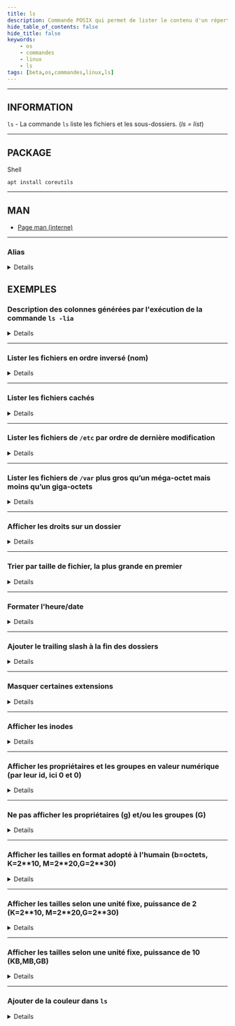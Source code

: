 ```yaml
---
title: ls
description: Commande POSIX qui permet de lister le contenu d'un répertoire.
hide_table_of_contents: false
hide_title: false
keywords:
    - os
    - commandes
    - linux
    - ls
tags: [beta,os,commandes,linux,ls]
---
```


----

## INFORMATION

`ls` - La commande `ls` liste les fichiers et les sous-dossiers. (_ls = list_)

----

## PACKAGE

<span class="code_language">Shell</span>

```shell
apt install coreutils
```

----

## MAN

- [Page man (interne)](man/cmd_ls_man)

----

### Alias

<details>

Des alias sont fréquemment positionnés au sein des distributions courantes dans le fichier `~/.bashrc`.
C’est le cas de l’alias `ll` :

<span class="code_language">Shell</span>

```shell
alias ll='ls -l --color=auto'
```

ou taper la commande :

<span class="code_language">Shell</span>

```shell
alias="ls -l"
```

En tapant la commande `ls`, l'affichage renverra comme si l'on avait taper la commande `ls -l`.

Pour supprimer un alias ajouter, il suffit de taper :

<span class="code_language">Shell</span>

```shell
unalias ls
```

</details>

## EXEMPLES

### Description des colonnes générées par l'exécution de la commande `ls -lia`

<details>

<span class="code_language">Shell</span>

```shell
ls -lia /home
```

<span class="code_language">Sortie</span>

```text
78489 drwx------ 4 rockstar rockstar 4096 25 oct. 08:10 rockstar
```


|Valeur|Information|
|:-----|:----------|
|`78489`|Numéro d’inode.|
|`drwx------`|Type de fichier (`d`) et droits (`rwx------`).|
|`4`|Nombre de sous-répertoires (`.` et `..` inclus). Pour un fichier, il représente le nombre de liens physiques et 1 représente lui-même.|
|`rockstar`|Propriété d'utilisateur.|
|`rockstar`|Appartenance de groupe.|
|`4096`|Pour les fichiers, il affiche la taille du fichier. Pour les répertoires, il montre la valeur fixe de 4096 octets occupée par le nom du fichier. Pour calculer la taille totale d'un répertoire, utilisez `du -sh rockstar/`|
|`25 oct. 08:10`|Date de dernière modification.|
|`rockstar`|Nom du fichier (ou du répertoire).|

</details>

----

### Lister les fichiers en ordre inversé (nom)

<details>

<span class="code_language">Shell</span>

```shell
ls -r
```

</details>

----

### Lister les fichiers cachés

<details>

<span class="code_language">Shell</span>

```shell
ls -a
```

</details>

----

### Lister les fichiers de `/etc` par ordre de dernière modification

<details>

<span class="code_language">Shell</span>

```shell
ls -ltr /etc
```

<span class="code_language">Sortie</span> 

```text
total 1332
-rw-r--r--.  1 root root    662 29 may   2021 logrotate.conf
-rw-r--r--.  1 root root    272 17 may.   2021 mailcap
-rw-------.  1 root root    122 12 may.  2021 securetty
...
-rw-r--r--.  2 root root     85 18 may.  17:04 resolv.conf
-rw-r--r--.  1 root root     44 18 may.  17:04 adjtime
-rw-r--r--.  1 root root    283 18 may.  17:05 mtab
```

</details>

----

### Lister les fichiers de `/var` plus gros qu’un méga-octet mais moins qu’un giga-octets

<details>

L'exemple ici utilise des commandes avancées `grep` avec des expressions régulières.

<span class="code_language">Shell</span>

```shell
ls -lhR /var/ | grep ^\- | grep -E "[1-9]*\.[0-9]*M"
```

<span class="code_language">Sortie</span>

```text
...
-rw-r--r--. 1 apache apache 1.2M 10 may.  13:02 XB RiyazBdIt.ttf
-rw-r--r--. 1 apache apache 1.2M 10 may.  1 apache apache 1,2M 10 may. 1 apache apache 1.1M 10 may.  1 apache apache 1.2M 10 may.
```

</details>

----

### Afficher les droits sur un dossier

<details>

Pour connaître les droits sur un dossier, dans notre exemple `/etc`, la commande suivante ne conviendrait pas :

<span class="code_language">Shell</span>

```shell
ls -l /etc
```

<span class="code_language">Sortie</span>

```text
total 1332
-rw-r--r--.  1 root root     44 18 nov.  17:04 adjtime
-rw-r--r--.  1 root root   1512 12 janv.  2010 aliases
-rw-r--r--.  1 root root  12288 17 nov.  17:41 aliases.db
drwxr-xr-x.  2 root root   4096 17 nov.  17:48 alternatives
...
```

La commande ci-dessus affichera par défaut le contenu du dossier. Pour le dossier lui-même, vous pouvez utiliser l'option `-d`.

<span class="code_language">Shell</span>

```shell
ls -ld /etc
```

<span class="code_language">Sortie</span>

```text
drwxr-xr-x. 69 root root 4096 18 nov.  17:05 /etc
```

</details>

----

### Trier par taille de fichier, la plus grande en premier

<details>

<span class="code_language">Shell</span>

```shell
ls -lhS
```

</details>

----

### Formater l'heure/date

<details>

<span class="code_language">Shell</span>

```shell
ls -l --time-style="+%Y-%m-%d %m-%d %H:%M" /
```

<span class="code_language">Sortie</span>

```text
total 12378
dr-xr-xr-x. 2 root root 4096 2014-11-23 11-23 03:13 bin
dr-xr-xr-x. 5 root root 1024 2014-11-23 11-23 05:29 boot
```

</details>

---

### Ajouter le trailing slash à la fin des dossiers

<details>

Par défaut, la commande `ls` n’affiche pas le dernier slash d’un dossier. Dans certains cas, comme pour des scripts par exemple, il est utile de les afficher :

<span class="code_language">Shell</span>

```shell
ls -dF /etc
```

<span class="code_language">Sortie</span>

```text
/etc/
```

</details>

---

### Masquer certaines extensions

<details>

<span class="code_language">Shell</span>

```shell
ls /etc --hide=*.conf
```

</details>

----

### Afficher les inodes

<details>

<span class="code_language">Shell</span>

```shell
ls -i
```

</details>

----

### Afficher les propriétaires et les groupes en valeur numérique (par leur id, ici 0 et 0)

<details>

<span class="code_language">Shell</span>

```shell
ls -ln /boot |head
```

<span class="code_language">Sortie</span>

```text
total 126840
-rw-r--r-- 1 0 0   206361 nov.  11  2019 config-4.19.0-6-amd64
-rw-r--r-- 1 0 0   234587 déc.  31 16:19 config-5.9.0-0.bpo.5-amd64
drwx------ 3 0 0     4096 janv.  1  1970 efi
drwxr-xr-x 6 0 0     1024 janv. 26 11:33 grub
drwxr-xr-x 2 0 0     1024 févr. 11  2020 hd-media
-rw-r--r-- 1 0 0 45555288 août  29 18:37 initrd.img-4.19.0-6-amd64
-rw-r--r-- 1 0 0 51654794 févr.  1 10:24 initrd.img-5.9.0-0.bpo.5-amd64
-r-------- 1 0 0 16777216 mai   31  2019 nuc_buster_luksheader_BU
-r-------- 1 0 0  1052672 mai   31  2019 nuc_data_luksheader_BU
```

</details>

----

### Ne pas afficher les propriétaires (g) et/ou les groupes (G)

<details>

<span class="code_language">Shell</span>

```shell
ls -lgG /boot |head
```

<span class="code_language">Sortie</span>

```text
total 126840
-rw-r--r-- 1   206361 nov.  11  2019 config-4.19.0-6-amd64
-rw-r--r-- 1   234587 déc.  31 16:19 config-5.9.0-0.bpo.5-amd64
drwx------ 3     4096 janv.  1  1970 efi
drwxr-xr-x 6     1024 janv. 26 11:33 grub
drwxr-xr-x 2     1024 févr. 11  2020 hd-media
-rw-r--r-- 1 45555288 août  29 18:37 initrd.img-4.19.0-6-amd64
-rw-r--r-- 1 51654794 févr.  1 10:24 initrd.img-5.9.0-0.bpo.5-amd64
-r-------- 1 16777216 mai   31  2019 nuc_buster_luksheader_BU
-r-------- 1  1052672 mai   31  2019 nuc_data_luksheader_BU
```

</details>

----

### Afficher les tailles en format adopté à l'humain (b=octets, K=2\*\*10, M=2\*\*20,G=2\*\*30)

<details>

<span class="code_language">Shell</span>

```shell
ls -lh /boot |head
```

<span class="code_language">Sortie</span>

```text
total 124M
-rw-r--r-- 1 root root 202K nov.  11  2019 config-4.19.0-6-amd64
-rw-r--r-- 1 root root 230K déc.  31 16:19 config-5.9.0-0.bpo.5-amd64
drwx------ 3 root root 4,0K janv.  1  1970 efi
drwxr-xr-x 6 root root 1,0K janv. 26 11:33 grub
drwxr-xr-x 2 root root 1,0K févr. 11  2020 hd-media
-rw-r--r-- 1 root root  44M août  29 18:37 initrd.img-4.19.0-6-amd64
-rw-r--r-- 1 root root  50M févr.  1 10:24 initrd.img-5.9.0-0.bpo.5-amd64
-r-------- 1 root root  16M mai   31  2019 nuc_buster_luksheader_BU
-r-------- 1 root root 1,1M mai   31  2019 nuc_data_luksheader_BU
```

</details>

----

### Afficher les tailles selon une unité fixe, puissance de 2 (K=2\*\*10, M=2\*\*20,G=2\*\*30)

<details>

<span class="code_language">Shell</span>

```shell
ls -l --block=M /boot |head
```

<span class="code_language">Sortie</span>

```text
total 124M
-rw-r--r-- 1 root root  1M nov.  11  2019 config-4.19.0-6-amd64
-rw-r--r-- 1 root root  1M déc.  31 16:19 config-5.9.0-0.bpo.5-amd64
drwx------ 3 root root  1M janv.  1  1970 efi
drwxr-xr-x 6 root root  1M janv. 26 11:33 grub
drwxr-xr-x 2 root root  1M févr. 11  2020 hd-media
-rw-r--r-- 1 root root 44M août  29 18:37 initrd.img-4.19.0-6-amd64
-rw-r--r-- 1 root root 50M févr.  1 10:24 initrd.img-5.9.0-0.bpo.5-amd64
-r-------- 1 root root 16M mai   31  2019 nuc_buster_luksheader_BU
-r-------- 1 root root  2M mai   31  2019 nuc_data_luksheader_BU
```

</details>

----

### Afficher les tailles selon une unité fixe, puissance de 10 (KB,MB,GB)

<details>

<span class="code_language">Shell</span>

```shell
ls -l --block=MB /boot |head
```

<span class="code_language">Sortie</span>

```text
total 130MB
-rw-r--r-- 1 root root  1MB nov.  11  2019 config-4.19.0-6-amd64
-rw-r--r-- 1 root root  1MB déc.  31 16:19 config-5.9.0-0.bpo.5-amd64
drwx------ 3 root root  1MB janv.  1  1970 efi
drwxr-xr-x 6 root root  1MB janv. 26 11:33 grub
drwxr-xr-x 2 root root  1MB févr. 11  2020 hd-media
-rw-r--r-- 1 root root 46MB août  29 18:37 initrd.img-4.19.0-6-amd64
-rw-r--r-- 1 root root 52MB févr.  1 10:24 initrd.img-5.9.0-0.bpo.5-amd64
-r-------- 1 root root 17MB mai   31  2019 nuc_buster_luksheader_BU
-r-------- 1 root root  2MB mai   31  2019 nuc_data_luksheader_BU
```

</details>

----

### Ajouter de la couleur dans `ls`

<details>

#### Mise en place

Editer le fichier `~/.bashrc` et y ajoutez :

<span class="code_language">Shell</span>

```shell
alias ls='ls --color'
```

#### Code Couleur

| Couleur | Signification |
|:--------|:--------------|
| Couleur par défaut du shell | Fichier standard |
| Bleu | Répertoire |
| Cyan | Lien symbolique |
| Jaune | Fichier FIFO et block. |
| Magenta | Socket, fichier image (.jpg, .gif, .png, .tiff) et audio (.mp3, .ogg, .wav) |
| Rouge | Archive (.tar, .zip, .deb, .rpm) |
| Vert | Exécutable |

#### Personnalisation du code couleur

Il est possible de customiser les couleurs, lancer cette commande :

<span class="code_language">Shell</span>

```shell
dircolors -p > ~/.ls_couleur
```

`~/` correspond à `/home/utilisateur/`

Editer le fichier `~/.bashrc` et ajouter la ligne :

<span class="code_language">Shell</span>

```shell
export LS_COLORS="/home/utilisateur/.ls_couleur"
```

Modifier le fichier :

<span class="code_language">Shell</span>

```shell
~/.ls_couleur
```

#### Modifier la couleur

| Code | Signification | | Code | Couleur d'avant plan | | Code | Couleur d'arrière plan |
|:----:|:--------------|:--|:---:|:--------------------|:--|:----:|:---------------------|
| **00** | aucun | | **30** | noir | | **40** | noir |
| **01** | gras | | **31** | rouge | | **41** | rouge |
| **04** | souligné | | **32** | vert | | **42** | vert |
| **05** | clignotant | | **33** | jaune | | **43** | jaune |
| **07** | inversé | | **34** | bleu | | **44** | bleu |
| **08** | caché | | **35** | magenta | | **45** | magenta |
| | | | **36** | cyan | | **46** | cyan |
| | | | **37** | blanc | | **47** | blanc |

#### Signification des termes

- `NORMAL` : il ne s'agit pas d'un type mais plus exactement de la valeur par défaut
- `FILE` : fichier normal
- `DIR` : répertoire
- `LINK` : lien symbolique
- `FIFO` : tuyaux
- `SOCK` : socket
- `BLK` : fichier périphérique en mode bloc
- `CHR` : fichier périphérique en mode caractères
- `ORPHAN` : lien symbolique orphelin (pointant vers un fichier inexistant)
- `EXEC` : fichier possédant une permission d'exécution

#### Exemples

La ligne `DIR` signifie que le dossier est de couleur **bleu** et **gras**.

```shell
DIR 01;34 # directory
```

#### Activer les paramètres

Dès que les modifications sont faites, taper la commande :

<span class="code_language">Shell</span>

```shell
eval `dircolors /home/utilisateur/.ls_couleur`
```

Bien sûr, pour prendre en compte ces choix à chaque démarrage, cette ligne devra être incluse dans le fichier `~/.bashrc`.

Si on veut que les modifications se fassent pour tous les utilisateurs, il faudra créer un fichier dans un dossier root par exemple `/etc/` et modifier comme ceci :

<span class="code_language">Shell</span>

```shell
dircolors -p > /etc/ls_couleur
```

Ajouter dans le fichier `/etc/profile` :

<span class="code_language">Shell</span>

```shell
export LS_COLORS="/etc/ls_couleur"
eval `dircolors /etc/ls_couleur`
```

Et mettre à jour le profile.

<span class="code_language">Shell</span>

```shell
source /etc/profile
```

#### Tableau récapitulatif des codes couleurs

Créer un fichier texte :

<span class="code_language">Shell</span>

```shell
vim ~/code_couleurs.sh
```

Copiez/Coller le code ci-dessous :

<span class="code_language">Shell</span>

```shell
#!/bin/bash 
esc="\033[" 
echo -n "      40      41      42      43" 
echo "      44      45      46      47   " 
for fore in 30 31 32 33 34 35 36 37; do 
line1="$fore " 
line2=" " 
for back in 40 41 42 43 44 45 46 47; do 
line1="${line1}${esc}${back};${fore}m Normal ${esc}0m" 
line2="${line2}${esc}${back};${fore};1m  Bold  ${esc}0m" 
done 
echo -e "$line1\n  $line2" 
done
```

Ajouter le droit d'exécution :

<span class="code_language">Shell</span>

```shell
chmod +x ~/code_couleurs.sh
```

Exécuter le script : 

<span class="code_language">Shell</span>

```shell
sh ~/code_couleurs.sh
```

On doit obtenir ceci :

<img style={{ width: "auto" }} alt="logo" src={require('@docusaurus/useBaseUrl').default('img/os/linux/cmd/ls-couleur.png')} />

Sources : 
- https://doc.ubuntu-fr.org/ls_couleur
- https://chl.be/glmf/www.linuxmag-france.org/old/lm6/lscoul.html
- https://itsfoss.com/ls-color-output/

</details>

